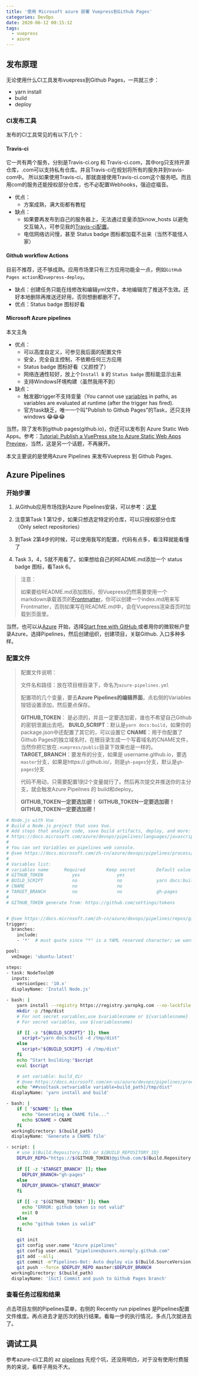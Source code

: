 ```yaml
---
title: '使用 Microsoft azure 部署 Vuepress到Github Pages'
categories: DevOps
date: 2020-06-12 00:15:12
tags: 
  - vuepress
  - azure
---
```

## 发布原理
无论使用什么CI工具发布vuepress到Github Pages，一共就三步：
* yarn install
* build
* deploy

### CI发布工具

发布的CI工具常见的有以下几个：

#### Travis-ci

它一共有两个服务，分别是Travis-ci.org 和 Travis-ci.com，其中org只支持开源仓库，.com可以支持私有仓库。并且Travis-ci在规划将所有的服务并到travis-com中。 所以如果使用Travis-ci，那就直接使用Travis-ci.com这个服务吧。而且用com的服务还能授权部分仓库，也不必配置Webhooks，强迫症福音。

* 优点：
  * 方案成熟，满大街都有教程
* 缺点：
  * 如果要再发布到自己的服务器上，无法通过变量添加know_hosts 以避免交互输入，可参见我的[Travis-ci配置](https://github.com/wkii/wkii.github.io/blob/develop/.travis.yml)。
  * 电信网络访问慢，甚至 Status badge 图标都加载不出来（当然不能怪人家）

#### Github workflow Actions

目前不推荐，还不够成熟。应用市场里只有三方应用功能全一点，例如`GitHub Pages action`和`vuepress-deploy`。

* 缺点：创建任务只能在线修改和编辑yml文件，本地编辑完了推送不生效。还好本地删除再推送还好用，否则想删都删不了。
* 优点：Status badge 图标好看

#### Microsoft Azure pipelines

本文主角

* 优点：
  * 可以高度自定义，可参见我后面的配置文件
  * 安全，完全自主控制，不依赖任何三方应用
  * Status badge 图标好看（又颜控了）
  * 网络连通性较好，放上个`Install B` 的 `Status badge` 图标能显示出来
  * 支持Windows环境构建（虽然我用不到）
* 缺点：
  * 触发器trigger不支持变量（You cannot use [variables](https://docs.microsoft.com/zh-cn/azure/devops/pipelines/process/variables?view=azure-devops) in paths, as variables are evaluated at runtime (after the trigger has fired).
  * 官方task缺乏，唯一一个叫"Publish to Github Pages"的Task，还只支持windows 😂😂😂

当然，除了发布到github pages(github.io)，你还可以发布到 Azure Static Web Apps。参考：[Tutorial: Publish a VuePress site to Azure Static Web Apps Preview](https://docs.microsoft.com/en-us/azure/static-web-apps/publish-vuepress)，当然，这是另一个话题，不再展开。

本文主要说的是使用Azure Pipelines 来发布Vuepress 到 Github Pages.

## Azure Pipelines

### 开始步骤

1. 从Github应用市场找到Azure Pipelines安装，可以参考：[这里](https://www.azuredevopslabs.com/labs/azuredevops/github-integration/)

2. 注意第Task 1 第12步，如果只想选定特定的仓库，可以只授权部分仓库（Only select repositories）

3. 到Task 2第4步的时候，可以使用我写的配置，代码有点多，看注释就能看懂了

4. Task 3，4，5就不用看了。如果想给自己的README.md添加一个 status badge 图标，看Task 6。

> 注意：
>
> 如果要给README.md添加图标，但Vuepress仍然需要使用一个markdown承载首页的[Frontmatter](https://vuepress.vuejs.org/zh/guide/frontmatter.html)，你可以创建一个index.md用来写Frontmatter，否则如果写在README.md中，会在Vuepress渲染首页时加载到页面里。

当然，也可以从[Azure](https://azure.microsoft.com/en-us/services/devops/?nav=min) 开始，选择[Start free with GitHub ](https://go.microsoft.com/fwlink/?LinkId=2014676&provider=github.com) 或者用你的微软帐户登录Azure，选择Pipelines，然后创建组织，创建项目，关联Github. 入口多种多样。

### 配置文件

> 配置文件说明：
>
> 文件名和路径：放在项目根目录下，命名为`azure-pipelines.yml`
>
> 配置项的几个变量，要去**Azure Pipelines的编辑界面**，点右侧的Variables铵钮设置添加，然后要点保存。
>
> **GITHUB_TOKEN**： 是必须的，并且一定要选加密，谁也不希望自己Github的密钥泄漏出去吧。
> **BUILD_SCRIPT**：默认是`yarn docs:build`，如果你的package.json中还配置了其它的，可以设置它
> **CNAME**：用于你配置了Github Pages的独立域名时，在根目录生成一个写着域名的CNAME文件，当然你把它放在`.vuepress/public`目录下效果也是一样的。
> **TARGET_BRANCH**：要发布的分支，如果是 username.github.io，要选`master`分支，如果是https://<USERNAME>.github.io/<REPO>，则是`gh-pages`分支，默认是`gh-pages`分支
>
> 代码不用动，只需要配置1到2个变量就行了。然后再次提交并推送你的主分支，就会触发Azure Pipelines 的 build和deploy。
>
> **GITHUB_TOKEN一定要选加密！**
> **GITHUB_TOKEN一定要选加密！**
> **GITHUB_TOKEN一定要选加密！**

```bash
# Node.js with Vue
# Build a Node.js project that uses Vue.
# Add steps that analyze code, save build artifacts, deploy, and more:
# https://docs.microsoft.com/azure/devops/pipelines/languages/javascript
#
# You can set Variables on pipelines web console.
# @see https://docs.microsoft.com/zh-cn/azure/devops/pipelines/process/variables?view=azure-devops&tabs=yaml%2Cbatch#secret-variables
#
# Variables list:
# variables name      Required        Keep secret        Default value         Example
# GITHUB_TOKEN           yes              yes
# BUILD_SCRIPT           no               no             yarn docs:build
# CNAME                  no               no                                   www.youdomain.com
# TARGET_BRANCH          no               no             gh-pages              master
#
# GITHUB_TOKEN generate from: https://github.com/settings/tokens


# @see https://docs.microsoft.com/zh-cn/azure/devops/pipelines/repos/github?view=azure-devops&tabs=yaml#ci-triggers
trigger:
  branches:
    include:
    - '*'  # must quote since "*" is a YAML reserved character; we want a string, you can use: {master} or {your branch name}

pool:
  vmImage: 'ubuntu-latest'

steps:
- task: NodeTool@0
  inputs:
    versionSpec: '10.x'
  displayName: 'Install Node.js'

- bash: |
    yarn install --registry https://registry.yarnpkg.com --no-lockfile
    mkdir -p /tmp/dist
    # For not secret variables,use $variablesname or ${variablesname}
    # For secret variables, use $(variablesname)

    if [[ -z "${BUILD_SCRIPT}" ]]; then
      script="yarn docs:build -d /tmp/dist"
    else
      script="${BUILD_SCRIPT} -d /tmp/dist"
    fi
    echo "Start building:"$script
    eval $script

    # set variable: build_dir 
    # @see https://docs.microsoft.com/en-us/azure/devops/pipelines/process/variables?view=azure-devops
    echo "##vso[task.setvariable variable=build_path]/tmp/dist"
  displayName: 'yarn install and build'

- bash: |
    if [ "$CNAME" ]; then
      echo "Generating a CNAME file..."
      echo $CNAME > CNAME
    fi
  workingDirectory: $(build_path)
  displayName: 'Generate a CNAME file'

- script: |
    # use $(Build.Repository.ID) or ${BUILD_REPOSITORY_ID}
    DEPLOY_REPO="https://$(GITHUB_TOKEN)@github.com/$(Build.Repository.ID).git"
    
    if [[ -z "$TARGET_BRANCH" ]]; then
      DEPLOY_BRANCH="gh-pages"
    else
      DEPLOY_BRANCH="$TARGET_BRANCH"
    fi

    if [[ -z "$(GITHUB_TOKEN)" ]]; then
      echo "ERROR: github token is not valid"
      exit 0
    else
      echo "github token is valid"
    fi

    git init
    git config user.name "Azure pipelines"
    git config user.email "pipelines@users.noreply.github.com"
    git add --all;
    git commit -m"Pipelines-Bot: Auto deploy via $(Build.SourceVersion)";
    git push --force $DEPLOY_REPO master:$DEPLOY_BRANCH
  workingDirectory: $(build_path)
  displayName: '[Git] Commit and push to Github Pages branch'
```

### 查看任务过程和结果

点击项目左侧的Pipelines菜单，右侧的 Recently run pipelines 是Pipelines配置文件维度。再点进去才是历次的执行结果。看每一步的执行情况，多点几次就进去了。

## 调试工具
参考azure-cli工具的 az [pipelines](https://docs.microsoft.com/zh-cn/cli/azure/pipelines?view=azure-cli-latest) 先挖个坑，还没用明白，对于没有使用付费服务的来说，看样子用处不大。

